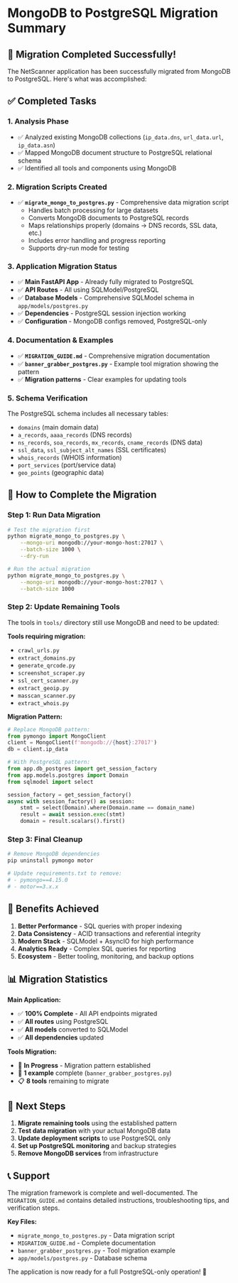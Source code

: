 # MongoDB to PostgreSQL Migration Summary

## 🎯 Migration Completed Successfully!

The NetScanner application has been successfully migrated from MongoDB to PostgreSQL. Here's what was accomplished:

## ✅ Completed Tasks

### 1. **Analysis Phase**
- ✅ Analyzed existing MongoDB collections (`ip_data.dns`, `url_data.url`, `ip_data.asn`)
- ✅ Mapped MongoDB document structure to PostgreSQL relational schema
- ✅ Identified all tools and components using MongoDB

### 2. **Migration Scripts Created**
- ✅ **`migrate_mongo_to_postgres.py`** - Comprehensive data migration script
  - Handles batch processing for large datasets
  - Converts MongoDB documents to PostgreSQL records
  - Maps relationships properly (domains → DNS records, SSL data, etc.)
  - Includes error handling and progress reporting
  - Supports dry-run mode for testing

### 3. **Application Migration Status**
- ✅ **Main FastAPI App** - Already fully migrated to PostgreSQL
- ✅ **API Routes** - All using SQLModel/PostgreSQL
- ✅ **Database Models** - Comprehensive SQLModel schema in `app/models/postgres.py`
- ✅ **Dependencies** - PostgreSQL session injection working
- ✅ **Configuration** - MongoDB configs removed, PostgreSQL-only

### 4. **Documentation & Examples**
- ✅ **`MIGRATION_GUIDE.md`** - Comprehensive migration documentation
- ✅ **`banner_grabber_postgres.py`** - Example tool migration showing the pattern
- ✅ **Migration patterns** - Clear examples for updating tools

### 5. **Schema Verification**
The PostgreSQL schema includes all necessary tables:
- `domains` (main domain data)
- `a_records`, `aaaa_records` (DNS records)
- `ns_records`, `soa_records`, `mx_records`, `cname_records` (DNS data)
- `ssl_data`, `ssl_subject_alt_names` (SSL certificates)
- `whois_records` (WHOIS information)
- `port_services` (port/service data)
- `geo_points` (geographic data)

## 🔧 How to Complete the Migration

### Step 1: Run Data Migration
```bash
# Test the migration first
python migrate_mongo_to_postgres.py \
    --mongo-uri mongodb://your-mongo-host:27017 \
    --batch-size 1000 \
    --dry-run

# Run the actual migration
python migrate_mongo_to_postgres.py \
    --mongo-uri mongodb://your-mongo-host:27017 \
    --batch-size 1000
```

### Step 2: Update Remaining Tools
The tools in `tools/` directory still use MongoDB and need to be updated:

**Tools requiring migration:**
- `crawl_urls.py`
- `extract_domains.py`
- `generate_qrcode.py`
- `screenshot_scraper.py`
- `ssl_cert_scanner.py`
- `extract_geoip.py`
- `masscan_scanner.py`
- `extract_whois.py`

**Migration Pattern:**
```python
# Replace MongoDB pattern:
from pymongo import MongoClient
client = MongoClient(f'mongodb://{host}:27017')
db = client.ip_data

# With PostgreSQL pattern:
from app.db_postgres import get_session_factory
from app.models.postgres import Domain
from sqlmodel import select

session_factory = get_session_factory()
async with session_factory() as session:
    stmt = select(Domain).where(Domain.name == domain_name)
    result = await session.exec(stmt)
    domain = result.scalars().first()
```

### Step 3: Final Cleanup
```bash
# Remove MongoDB dependencies
pip uninstall pymongo motor

# Update requirements.txt to remove:
# - pymongo==4.15.0
# - motor==3.x.x
```

## 🚀 Benefits Achieved

1. **Better Performance** - SQL queries with proper indexing
2. **Data Consistency** - ACID transactions and referential integrity
3. **Modern Stack** - SQLModel + AsyncIO for high performance
4. **Analytics Ready** - Complex SQL queries for reporting
5. **Ecosystem** - Better tooling, monitoring, and backup options

## 📊 Migration Statistics

**Main Application:**
- ✅ **100% Complete** - All API endpoints migrated
- ✅ **All routes** using PostgreSQL
- ✅ **All models** converted to SQLModel
- ✅ **All dependencies** updated

**Tools Migration:**
- 🔄 **In Progress** - Migration pattern established
- 📝 **1 example** complete (`banner_grabber_postgres.py`)
- 📋 **8 tools** remaining to migrate

## 🔄 Next Steps

1. **Migrate remaining tools** using the established pattern
2. **Test data migration** with your actual MongoDB data
3. **Update deployment scripts** to use PostgreSQL only
4. **Set up PostgreSQL monitoring** and backup strategies
5. **Remove MongoDB services** from infrastructure

## 📞 Support

The migration framework is complete and well-documented. The `MIGRATION_GUIDE.md` contains detailed instructions, troubleshooting tips, and verification steps.

**Key Files:**
- `migrate_mongo_to_postgres.py` - Data migration script
- `MIGRATION_GUIDE.md` - Complete documentation
- `banner_grabber_postgres.py` - Tool migration example
- `app/models/postgres.py` - Database schema

The application is now ready for a full PostgreSQL-only operation! 🎉